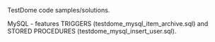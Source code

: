 TestDome code samples/solutions.

MySQL - features TRIGGERS (testdome_mysql_item_archive.sql) and STORED PROCEDURES (testdome_mysql_insert_user.sql).
